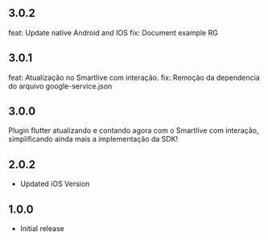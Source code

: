## 3.0.2
feat: Update native Android and IOS
fix: Document example RG
## 3.0.1
feat: Atualização no Smartlive com interação.
fix: Remoção da dependencia do arquivo google-service.json
## 3.0.0
Plugin flutter atualizando e contando agora com o Smartlive com interação, simplificando ainda mais a implementação da SDK!
## 2.0.2
* Updated iOS Version
## 1.0.0
* Initial release
